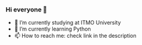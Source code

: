 ### Hi everyone 👋
- 🔭 I’m currently studying at ITMO University
- 🌱 I’m currently learning Python 
- 📫 How to reach me: check link in the description 

